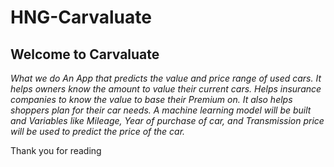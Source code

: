 # HNG-Carvaluate
## Welcome to Carvaluate
*What we do*
*An App that predicts the value and price range of used cars. It helps owners know the amount to value their current cars. Helps insurance companies to know the value to base their Premium on. It also helps shoppers plan for their car needs.
A machine learning model will be built and Variables like Mileage, Year of purchase of car, and Transmission price will be used to predict the price of the car.*

Thank you for reading
